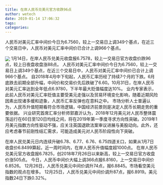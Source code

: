 ```yaml
---
title: 在岸人民币兑美元官方收跌96点
author: wetech
date: 2019-01-14 17:06:32
tags: 
categories: 
---
```

人民币对美元汇率中间价今日为6.7560，较上一交易日上调349个基点，在近三个交易日中，人民币对美元汇率中间价已合计上调966个基点。
<!-- more -->
<img align="center" border="0" src="https://imgcdn.yicai.com/uppics/images/2019/01/8896f3e2c01ad9cfd21157506914ee3c.jpg" />
1月14日，在岸人民币兑美元收盘报6.7578，较上一交易日官方收盘价跌96点，较上日夜盘收盘涨88点。
人民币对美元汇率中间价今日为6.7560，较上一交易日上调349个基点，在近三个交易日中，人民币对美元汇率中间价已合计上调966个基点。
自2018年4月中下旬起，人民币汇率历经了持续7个月的下跌。6月底跌去前期全部升幅，中间价和交易价先后跌破了6.60。10月31日，在岸人民币对美元汇率达到全年低点6.9780，下半年最大贬值幅度达10%。
业内专家表示，此前人民币对美元汇率贬值主要受美元走强以及贸易环境变化影响，随着近期风险因素出现诸多缓和迹象，人民币汇率反弹也在意料之中。
市场分析人士普遍认为，人民币升值短期看符合市场逻辑，中国经济前景则是决定人民币长期走势的重要依据。
兴业研究首席汇率分析师郭嘉沂认为，2018年12月美元对人民币整体震荡运行在60日至120日均线之间，将在2019年第一季度寻求方向性突破。2019年1月美元指数方向性驱动不强，应关注英国退欧法案审议进展与美股动向。此外，还应考虑春节前刚性结汇需求，可能造成美元对人民币阶段性向下突破。
 
 
在岸人民兑美元日内连续升破6.78、6.77、6.76、6.75四道关口，如果从1月7日收盘价6.8499算起，近一周时间内，在岸人民币升值幅度超1000点。
在岸人民币兑美元官方收盘报6.7825，创2018年7月26日以来新高，较上一交易日官方收盘价涨505点。
今日，人民币中间价大幅上调366点报6.8160，上一交易日中间价6.8526。
12月26日，人民币兑美元中间价调升74点，报6.8845。市场看空美元指数的观点在增多。
12月25日，人民币兑美元中间价调升87点，报6.8919。美元指数24日下跌0.32%。
